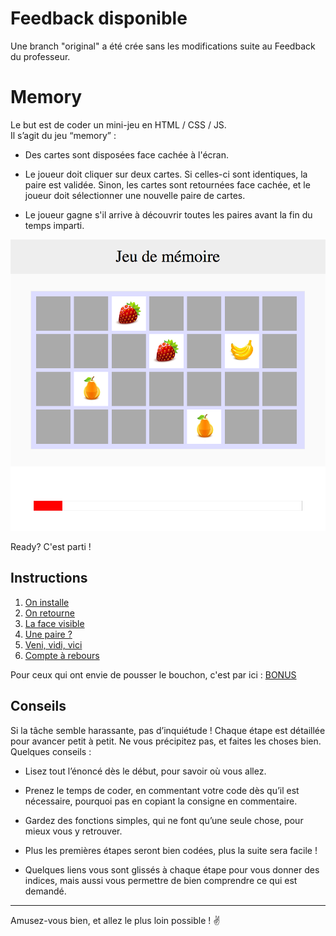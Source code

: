 # Feedback disponible
Une branch "original" a été crée sans les modifications suite au Feedback du professeur.

# Memory

Le but est de coder un mini-jeu en HTML / CSS / JS.  
Il s’agit du jeu “memory” :

* Des cartes sont disposées face cachée à l'écran.

* Le joueur doit cliquer sur deux cartes. Si celles-ci sont identiques, la paire est validée. Sinon, les cartes sont retournées face cachée, et le joueur doit sélectionner une nouvelle paire de cartes.

* Le joueur gagne s'il arrive à découvrir toutes les paires avant la fin du temps imparti.

![jeu memory](docs/images/jeu-memory.png)

Ready? C'est parti !

## Instructions

1. [On installe](docs/1_on-installe.md)
2. [On retourne](docs/2_on-retourne.md)
3. [La face visible](docs/3_la-face-visible.md)
4. [Une paire ?](docs/4_une-paire.md)
5. [Veni, vidi, vici](docs/5_veni-vedi-vici.md)
6. [Compte à rebours](docs/6_compte-a-rebours.md)

Pour ceux qui ont envie de pousser le bouchon, c'est par ici : [BONUS](docs/7_bonus.md)

## Conseils

Si la tâche semble harassante, pas d’inquiétude ! Chaque étape est détaillée pour avancer petit à petit. Ne vous précipitez pas, et faites les choses bien. Quelques conseils :

* Lisez tout l’énoncé dès le début, pour savoir où vous allez.

* Prenez le temps de coder, en commentant votre code dès qu’il est nécessaire, pourquoi pas en copiant la consigne en commentaire.

* Gardez des fonctions simples, qui ne font qu’une seule chose, pour mieux vous y retrouver.

* Plus les premières étapes seront bien codées, plus la suite sera facile !

* Quelques liens vous sont glissés à chaque étape pour vous donner des indices, mais aussi vous permettre de bien comprendre ce qui est demandé.

---

Amusez-vous bien, et allez le plus loin possible ! ✌️
